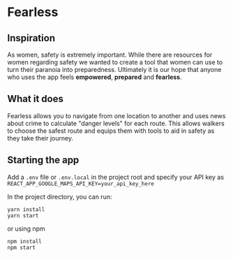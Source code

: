 # Fearless

## Inspiration
As women, safety is extremely important. While there are resources for women regarding safety we wanted to create a tool that women can use to turn their paranoia into preparedness. Ultimately it is our hope that anyone who uses the app feels **empowered**, **prepared** and **fearless**. 

## What it does
Fearless allows you to navigate from one location to another and uses news about crime to calculate "danger levels" for each route. This allows walkers to choose the safest route and equips them with tools to aid in safety as they take their journey.

## Starting the app

Add a `.env` file or `.env.local` in the project root and specify your API key as `REACT_APP_GOOGLE_MAPS_API_KEY=your_api_key_here`

In the project directory, you can run:

```
yarn install
yarn start
```

or using npm

```
npm install
npm start
```
